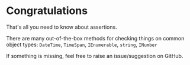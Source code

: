 # Congratulations

That's all you need to know about assertions.

There are many out-of-the-box methods for checking things on common object types:
`DateTime`, `TimeSpan`, `IEnumerable`, `string`, `INumber`

If something is missing, feel free to raise an issue/suggestion on GitHub.
